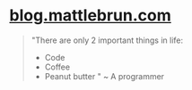 [blog.mattlebrun.com]
=====================

> "There are only 2 important things in life:
> - Code
> - Coffee
> - Peanut butter
> " ~ A programmer

[blog.mattlebrun.com]: https://blog.mattlebrun.com
